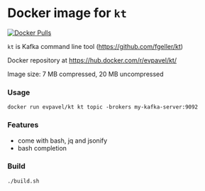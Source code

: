 # Docker image for `kt`

[![Docker Pulls](https://img.shields.io/docker/pulls/evpavel/kt.svg)](https://hub.docker.com/r/evpavel/kt)

`kt` is Kafka command line tool (https://github.com/fgeller/kt)

Docker repository at https://hub.docker.com/r/evpavel/kt/

Image size: 7 MB compressed, 20 MB uncompressed

### Usage

```
docker run evpavel/kt kt topic -brokers my-kafka-server:9092
```

### Features

* come with bash, jq and jsonify
* bash completion

### Build

```
./build.sh
```
